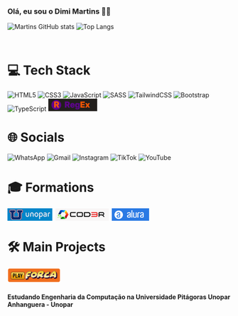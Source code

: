 ### Olá, eu sou o Dimi Martins 💪🤨

![Martins GitHub stats](https://github-readme-stats.vercel.app/api?username=dimiendrixmmiranda&show_icons=true&theme=tokyonight)
![Top Langs](https://github-readme-stats.vercel.app/api/top-langs/?username=dimiendrixmmiranda&layout=compact)

<br/>

# 💻 Tech Stack

![HTML5](https://img.shields.io/badge/html5-%23E34F26.svg?style=for-the-badge&logo=html5&logoColor=white)
![CSS3](https://img.shields.io/badge/css3-%231572B6.svg?style=for-the-badge&logo=css3&logoColor=white)
![JavaScript](https://img.shields.io/badge/javascript-%23323330.svg?style=for-the-badge&logo=javascript&logoColor=%23F7DF1E)
![SASS](https://img.shields.io/badge/SASS-hotpink.svg?style=for-the-badge&logo=SASS&logoColor=white)
![TailwindCSS](https://img.shields.io/badge/tailwindcss-%2338B2AC.svg?style=for-the-badge&logo=tailwind-css&logoColor=white)
![Bootstrap](https://img.shields.io/badge/bootstrap-%238511FA.svg?style=for-the-badge&logo=bootstrap&logoColor=white)
![TypeScript](https://img.shields.io/badge/typescript-%23007ACC.svg?style=for-the-badge&logo=typescript&logoColor=white)
<img heigth="28px" src="./assets/regex.png" title="Regex - Expressões Regulares">
<br/>

# 🌐 Socials

![WhatsApp](https://img.shields.io/badge/WhatsApp-25D366?style=for-the-badge&logo=whatsapp&logoColor=white)
![Gmail](https://img.shields.io/badge/Gmail-D14836?style=for-the-badge&logo=gmail&logoColor=white)
![Instagram](https://img.shields.io/badge/Instagram-%23E4405F.svg?style=for-the-badge&logo=Instagram&logoColor=white)
![TikTok](https://img.shields.io/badge/TikTok-%23000000.svg?style=for-the-badge&logo=TikTok&logoColor=white)
![YouTube](https://img.shields.io/badge/YouTube-%23FF0000.svg?style=for-the-badge&logo=YouTube&logoColor=white)

# 🎓 Formations

<div style="display:flex; column-gap: .5em">
    <img heigth="28px" src="./assets/badge-unopar.png" title="Unopar - Universidade do Norte do Paraná">
    <img heigth="28px" src="./assets/badge-cod3r.png" title="Cod3r">
    <img heigth="28px" src="./assets/badge-alura.png" title="Alura - Curso de Tecnologia">
</div>

# 🛠️ Main Projects

<div style="display:flex; column-gap: .5em">
    <a href="https://forca-alpha.vercel.app/"><img width="120px" src="./assets/forca-icone.png"></a>
</div>

#### Estudando Engenharia da Computação na Universidade Pitágoras Unopar Anhanguera - Unopar

